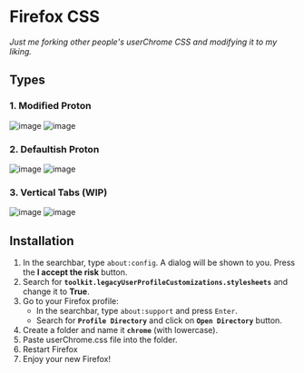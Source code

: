 # Firefox CSS
_Just me forking other people's userChrome CSS and modifying it to my liking._

## Types

### 1. Modified Proton
![image](https://user-images.githubusercontent.com/72144072/136144170-929ab3a9-631a-4c26-9e27-e197731a3a79.png)
![image](https://user-images.githubusercontent.com/72144072/136144182-64bad7e3-1e73-4276-9fed-0986dca2d7fc.png)

### 2. Defaultish Proton 
![image](https://user-images.githubusercontent.com/72144072/136144226-c0794cf3-5210-4d74-9746-69fae39b4230.png)
![image](https://user-images.githubusercontent.com/72144072/136144234-acc65654-cead-45b7-8cdb-46fbdb722d9a.png)

### 3. Vertical Tabs (WIP)
![image](https://user-images.githubusercontent.com/72144072/136144272-d5d30a27-e7c6-44c0-abec-f53f9277a85e.png)
![image](https://user-images.githubusercontent.com/72144072/136144289-c678fd9f-d72d-4cc1-9d41-8ce7de9342c7.png)


## Installation

1. In the searchbar, type `about:config`. A dialog will be shown to you. Press the **I accept the risk** button.
2. Search for **`toolkit.legacyUserProfileCustomizations.stylesheets`** and change it to **True**.
3. Go to your Firefox profile:
   - In the searchbar, type `about:support` and press `Enter`.
   - Search for **`Profile Directory`** and click on **`Open Directory`** button.
4. Create a folder and name it **`chrome`** (with lowercase).
5. Paste userChrome.css file into the folder.
6. Restart Firefox
7. Enjoy your new Firefox!
